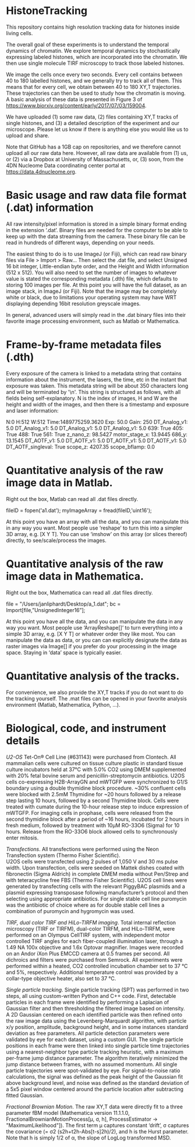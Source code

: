 # HistoneTracking

This repository contains high resolution tracking data for histones inside living cells. 

The overall goal of these experiments is to understand the temporal dynamics of chromatin. 
We explore temporal dynamics by stochastically expressing labeled histones, which are 
incorporated into the chromatin. We then use single molecule TIRF microscopy to 
track those labeled histones. 

We image the cells once every two seconds. Every cell contains between 40 to 180 labelled histones, and we generally try to track all of them. 
This means that for every cell, we obtain between 40 to 180 XY,T trajectories. These trajectories can then be used to study how the 
chromatin is moving. A basic analysis of these data is presented in Figure 3 of 
https://www.biorxiv.org/content/early/2017/07/03/159004.   
 
We have uploaded (1) some raw data, (2) files containing XY,T tracks of single histones, 
and (3) a detailed description of the experiment and our microscope. 
Please let us know if there is anything else you would like us to upload and share.

Note that GitHub has a 1GB cap on repositories, and we therefore cannot upload all our raw data here. 
However, all raw data are available from (1) us, or (2) via a Dropbox at University of Massachusetts, or, (3) soon, from the 
4DN Nucleome Data coordinating center portal at https://data.4dnucleome.org.  

# Basic usage and raw data file format (.dat) information

All raw intensity/pixel information is stored in a simple binary format ending in the extension ‘.dat’. 
Binary files are needed for the computer to be able to keep up with the data streaming from the camera. 
These binary file can be read in hundreds of different ways, depending on your needs.

The easiest thing to do is to use ImageJ (or Fiji), which can read raw binary files via File > Import > Raw... 
Then select the .dat file, and select Unsigned 16 bit integer, Little-endian byte order, and the 
Height and Width information (512 x 512). You will also need to set the number of images to whatever 
value is stated the corresponding metadata (.dth) file, which defaults to storing 100 images per file. 
At this point you will have the full dataset, as an image stack, in ImageJ (or Fiji). 
Note that the image may be completely white or black, due to limitations your operating system may 
have WRT displaying depending 16bit resolution greyscale images.

In general, advanced users will simply read in the .dat binary files into their favorite image processing 
environment, such as Matlab or Mathematica.

# Frame-by-frame metadata files (.dth)

Every exposure of the camera is linked to a metadata string that contains information about the instrument,
the lasers, the time, etc in the instant that exposure was taken. This metadata string will be about 350 characters 
long and will be terminated by '\n'. This string is structured as follows, with all fields being 
self-explanatory. N is the index of images, H and W are the height and width of the images, and 
then there is a timestamp and exposure and laser information:

N:0 
H:512 
W:512 
Time:1489775259.3620 
Exp: 50.0 
Gain: 250 
DT_Analog_v1: 5.0 
DT_Analog_v1: 5.0 
DT_Analog_v1: 5.0 
DT_Analog_v1: 5.0 
639: True 
405: True 
488: True 
561: True 
z_nano_z: 98.5427 
motor_stage_x: 13.9445 
686_y: 13.1545 
DT_AOTF_v1: 5.0 
DT_AOTF_v1: 5.0 
DT_AOTF_v1: 5.0 
DT_AOTF_v1: 5.0 
DT_AOTF_singleval: True 
scope_z: 4207.35 
scope_bflamp: 0.0 

# Quantitative analysis of the raw image data in Matlab. 

Right out the box, Matlab can read all .dat files directly. 

fileID = fopen('a1.dat');
myImageArray = fread(fileID,'uint16');

At this point you have an array with all the data, and you can manipulate this in any way you want. 
Most people use ‘reshape’ to turn this into a simpler 3D array, e.g. [X Y T]. 
You can use ‘imshow’ on this array (or slices thereof) directly, to see/scale/process the images.

# Quantitative analysis of the raw image data in Mathematica. 

Right out the box, Mathematica can read all .dat files directly. 

file = "/Users/janliphardt/Desktop/a_1.dat";
bc = Import[file,”UnsignedInteger16”];

At this point you have all the data, and you can manipulate the data in any way you want. 
Most people use ‘ArrayReshape[]’ to turn everything into a simple 3D array, e.g. [X Y T] 
or whatever order they like most. You can manipulate the data as data, or you can can explicitly 
designate the data as raster images via Image[] if you prefer do your processing 
in the image space. Staying in ‘data’ space is typically easier. 

# Quantitative analysis of the tracks.

For convenience, we also provide the XY,T tracks if you do not want to do the tracking yourself. 
The .mat files can be opened in your favorite analysis environment (Matlab, Mathematica, Python, ...).

# Biological, code, and instrument details

*U2-OS* Tet-On® Cell Line (#631143) were purchased from Clontech. All mammalian cells were cultured on tissue culture plastic in standard tissue culture incubators held at 37°C with 5.0% CO2 using DMEM supplemented with 20% fetal bovine serum and penicillin-streptomycin antibiotics. 
U2OS cells co-expressing H2B-ArrayGN and mWTGFP were synchronized to G1/S boundary using a double thymidine block procedure. 
~30% confluent cells were blocked with 2.5mM Thymidine for ~20 hours followed by a release step lasting 10 hours, followed by a second Thymidine block. 
Cells were treated with cumate during the 10-hour release step to induce expression of mWTGFP. For imaging cells in prophase, 
cells were released from the second thymidine block after a period of ~16 hours, incubated for 2 hours in fresh medium, 
followed by treatment with 10μM RO-33O6 (Sigma) for 10 hours. Release from the RO-33O6 block allowed cells to synchronously enter mitosis.

*Transfections*. All transfections were performed using the Neon Transfection system (Thermo Fisher Scientific).  
U2OS cells were transfected using 2 pulses of 1,050 V and 30 ms pulse width. 
Upon transfection, cells were seeded on Mattek dishes coated with fibronectin (Sigma Aldrich) in complete DMEM media without Pen/Strep and with teteracycline free FBS (Thermo Fisher Scientific). 
U2OS cell lines were generated by transfecting cells with the relevant PiggyBAC plasmids and a plasmid expressing transposase following manufacturer’s 
protocol and then selecting using appropriate antibiotics. For single stable cell line puromycin was the antibiotic of choice where as for double stable cell lines a combination of puromycin and hygromycin was used. 

*TIRF, dual color TIRF and HiLo-TIRFM imaging*. Total internal reflection microscopy (TIRF or TIRFM), dual-color TIRFM, and HiLo-TIRFM, 
were performed on an Olympus CellTIRF system, with independent motor controlled TIRF angles for each fiber-coupled illumination laser, 
through a 1.49 NA 100x objective and 1.6x Optovar magnifier. 
Images were recorded on an Andor iXon Plus EMCCD camera at 0.5 frames per second.
All dichroics and filters were purchased from Semrock. 
All experiments were performed within a heated, CO2 controlled incubation chamber set to 37 °C and 5%, respectively. 
Additional temperature control was provided by a collar-type objective heater, also set to 37 °C.

*Single particle tracking*. Single particle tracking (SPT) was performed in two steps, all using custom-written Python and C++ code. 
First, detectable particles in each frame were identified by performing a Laplacian of Gaussian filter and then thresholding 
the filtered image based on intensity. A 2D Gaussian centered on each identified particle was then refined onto the raw image data 
using the Levenberg-Marquardt algorithm, with particle x/y position, amplitude, background height, and in some instances standard 
deviation as free parameters. All particle detection parameters were validated by eye for each dataset, using a custom GUI. 
The single particle positions in each frame were then linked into single particle time trajectories using a nearest-neighbor 
type particle tracking heuristic, with a maximum per-frame jump distance parameter. The algorithm iteratively minimized the 
jump distance between frames, with no assumed momentum. All single particle trajectories were spot-validated by eye. For 
signal-to-noise ratio calculations, the signal was defined as the peak height of the Gaussian fit above background level, 
and noise was defined as the standard deviation of a 5x5 pixel window centered around the particle location after subtracting 
fitted Gaussian.

*Fractional Brownian Motion*. The raw XY,T data were directly fit to a three parameter fBM model 
(Mathematica version 11.1.1.0, FractionalBrownianMotionProcess[μ, σ, h], ProcessEstimator -> "MaximumLikelihood"]). 
The first term μ captures constant ‘drift’, σ captures the covariance (= σ2 (s2h+t2h-Abs[t-s]2h)/2), and h is the Hurst parameter. 
Note that h is simply 1/2 of α, the slope of LogLog transformed MSD.


 



  
